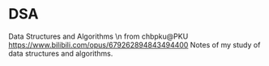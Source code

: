 # DSA
Data Structures and Algorithms \n
from chbpku@PKU
https://www.bilibili.com/opus/679262894843494400
Notes of my study of data structures and algorithms.
